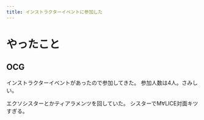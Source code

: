 ```yaml
---
title: インストラクターイベントに参加した
---
```


# やったこと

## OCG

インストラクターイベントがあったので参加してきた。
参加人数は4人。さみしい。

エクソシスターとかティアラメンツを回していた。
シスターでM∀LICE対面キツすぎる。
